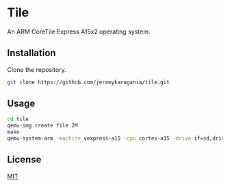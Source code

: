 # Tile
An ARM CoreTile Express A15x2 operating system.

## Installation
Clone the repository.
```bash
git clone https://github.com/jeremykaragania/tile.git
```
## Usage
```bash
cd tile
qemu-img create file 2M
make
qemu-system-arm -machine vexpress-a15 -cpu cortex-a15 -drive if=sd,driver=file,filename=file -kernel tile -nographic
```

## License
[MIT](LICENSE)
